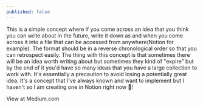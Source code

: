 ```yaml
---
published: false
---
```


This is a simple concept where if you come across an idea that you think you can write about in the future, write it down as and when you come across it into a file that can be accessed from anywhere(Notion for example). The format should be in a reverse chronological order so that you can retrospect easily. The thing with this concept is that sometimes there will be an idea worth writing about but sometimes they kind of "expire" but by the end of it you'd have so many ideas that you have a large collection to work with. It's essentially a precaution to avoid losing a potentially great idea. It's a concept that I've always known and want to implement but I haven't so I am creating one in Notion right now 🙂!

View at Medium.com
